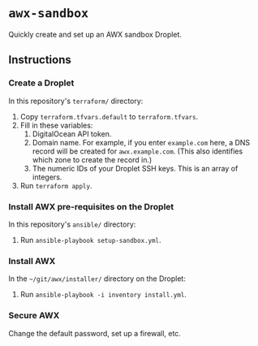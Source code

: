 # `awx-sandbox`

Quickly create and set up an AWX sandbox Droplet.

## Instructions

### Create a Droplet

In this repository's `terraform/` directory:

1. Copy `terraform.tfvars.default` to `terraform.tfvars`.
2. Fill in these variables:
   1. DigitalOcean API token.
   2. Domain name. For example, if you enter `example.com` here, a DNS record will be created for `awx.example.com`. (This also identifies which zone to create the record in.)
   3. The numeric IDs of your Droplet SSH keys. This is an array of integers.
3. Run `terraform apply`.

### Install AWX pre-requisites on the Droplet

In this repository's `ansible/` directory:

1. Run `ansible-playbook setup-sandbox.yml`.

### Install AWX

In the `~/git/awx/installer/` directory on the Droplet:

1. Run `ansible-playbook -i inventory install.yml`.

### Secure AWX

Change the default password, set up a firewall, etc.
